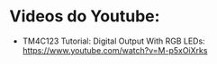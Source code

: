 # Videos do Youtube:
* TM4C123 Tutorial: Digital Output With RGB LEDs: https://www.youtube.com/watch?v=M-p5xOiXrks
